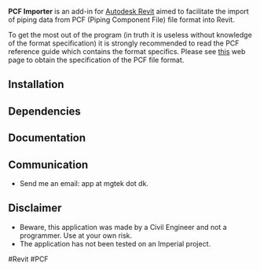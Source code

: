 **PCF Importer** is an add-in for [Autodesk Revit](http://www.autodesk.com/products/revit-family/overview) aimed to facilitate the import of piping data from PCF (Piping Component File) file format into Revit.

To get the most out of the program (in truth it is useless without knowledge of the format specification) it is strongly recommended to read the PCF reference guide which contains the format specifics. Please see [this](http://www.intergraph.com/assets/pressreleases/2015/05-12-2015.aspx) web page to obtain the specification of the PCF file format.

## Installation

## Dependencies

## Documentation

## Communication

- Send me an email: app at mgtek dot dk.
 
## Disclaimer

- Beware, this application was made by a Civil Engineer and not a programmer. Use at your own risk.
- The application has not been tested on an Imperial project.

\#Revit \#PCF
